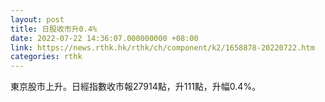 ```yaml
---
layout: post
title: 日股收市升0.4%
date: 2022-07-22 14:36:07.000000000 +08:00
link: https://news.rthk.hk/rthk/ch/component/k2/1658878-20220722.htm
categories: rthk
---
```


東京股市上升。日經指數收市報27914點，升111點，升幅0.4%。
